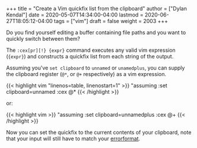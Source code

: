 +++
title = "Create a Vim quickfix list from the clipboard"
author = ["Dylan Kendal"]
date = 2020-05-07T14:34:00-04:00
lastmod = 2020-06-27T18:05:12-04:00
tags = ["vim"]
draft = false
weight = 2003
+++

Do you find yourself editing a buffer containing file paths and you
want to quickly switch between them?

The `:cex[pr][!} {expr}` command executes any valid vim expression
(`{expr}`) and constructs a quickfix list from each string of the output.

Assuming you've `set clipboard` to `unnamed` or `unamedplus`, you
can supply the clipboard register (`@*`, or `@+` respectively) as a
vim expression.

{{< highlight vim "linenos=table, linenostart=1" >}}
"assuming :set clipboard=unnamed
:cex @*
{{< /highlight >}}

or:

{{< highlight vim >}}
"assuming :set clipboard=unnamedplus
:cex @+
{{< /highlight >}}

Now you can set the quickfix to the current contents of your
clipboard, note that your input will still have to match your [errorformat](https://neovim.io/doc/user/options.html#'errorformat').

<div class="block"><script id="asciicast-SHFPgdNJTVOH9j8RkSyQpQ2uz" src="https://asciinema.org/a/SHFPgdNJTVOH9j8RkSyQpQ2uz.js" async></script></div>